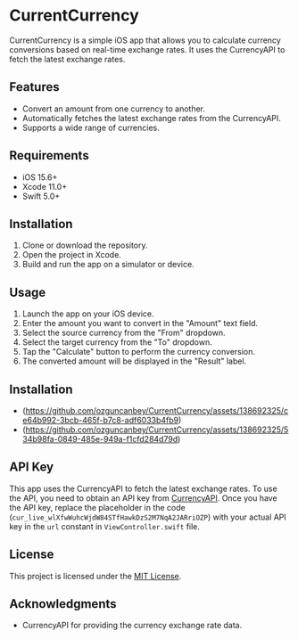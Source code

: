 # CurrentCurrency

CurrentCurrency is a simple iOS app that allows you to calculate currency conversions based on real-time exchange rates. It uses the CurrencyAPI to fetch the latest exchange rates.

## Features

- Convert an amount from one currency to another.
- Automatically fetches the latest exchange rates from the CurrencyAPI.
- Supports a wide range of currencies.

## Requirements

- iOS 15.6+
- Xcode 11.0+
- Swift 5.0+

## Installation

1. Clone or download the repository.
2. Open the project in Xcode.
3. Build and run the app on a simulator or device.

## Usage

1. Launch the app on your iOS device.
2. Enter the amount you want to convert in the "Amount" text field.
3. Select the source currency from the "From" dropdown.
4. Select the target currency from the "To" dropdown.
5. Tap the "Calculate" button to perform the currency conversion.
6. The converted amount will be displayed in the "Result" label.

## Installation

* (https://github.com/ozguncanbey/CurrentCurrency/assets/138692325/ce64b992-3bcb-465f-b7c8-adf6033b4fb9)
* (https://github.com/ozguncanbey/CurrentCurrency/assets/138692325/534b98fa-0849-485e-949a-f1cfd284d79d)

## API Key

This app uses the CurrencyAPI to fetch the latest exchange rates. To use the API, you need to obtain an API key from [CurrencyAPI](https://www.currencyapi.com/). Once you have the API key, replace the placeholder in the code (`cur_live_wlXfwWuhcWjdW84STfHawkDzS2M7NqA2JARriOZP`) with your actual API key in the `url` constant in `ViewController.swift` file.

## License

This project is licensed under the [MIT License](LICENSE).

## Acknowledgments

- CurrencyAPI for providing the currency exchange rate data.
